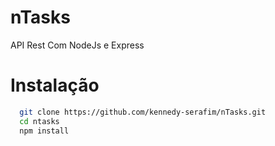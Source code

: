 # nTasks
API Rest Com NodeJs e Express

# Instalação 

```bash
  git clone https://github.com/kennedy-serafim/nTasks.git
  cd ntasks
  npm install
```
